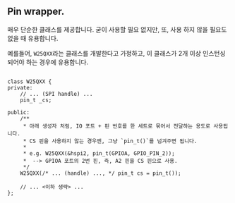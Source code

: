## Pin wrapper.

매우 단순한 클래스를 제공합니다.
굳이 사용할 필요 없지만, 또, 사용 하지 않을 필요도 없을 때 유용합니다.

예를들어, `W25QXX`라는 클래스를 개발한다고 가정하고,
이 클래스가 2개 이상 인스턴싱되어야 하는 경우에 유용합니다.

```

class W25QXX {
private:
    // ... (SPI handle) ...
    pin_t _cs;

public:
    /**
     * 아래 생성자 처럼, IO 포트 + 핀 번호를 한 세트로 묶어서 전달하는 용도로 사용됩니다.
     * CS 핀을 사용하지 않는 경우엔, 그냥 `pin_t()`를 넘겨주면 됩니다.
     *
     * e.g. W25QXX(&hspi2, pin_t(GPIOA, GPIO_PIN_2));
     *  --> GPIOA 포트의 2번 핀, 즉, A2 핀을 CS 핀으로 사용.
     */
    W25QXX(/* ... (handle) ..., */ pin_t cs = pin_t());

    // ... <이하 생략> ...
};

```